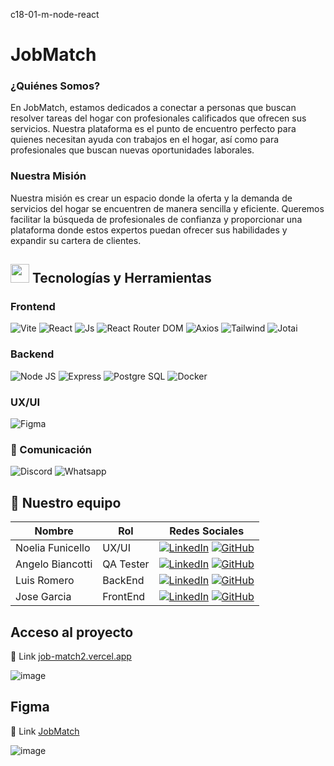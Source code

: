  c18-01-m-node-react

 # JobMatch 

### ¿Quiénes Somos?
En JobMatch, estamos dedicados a conectar a personas que buscan resolver tareas del hogar con profesionales calificados que ofrecen sus servicios. Nuestra plataforma es el punto de encuentro perfecto para quienes necesitan ayuda con trabajos en el hogar, así como para profesionales que buscan nuevas oportunidades laborales.

### Nuestra Misión
Nuestra misión es crear un espacio donde la oferta y la demanda de servicios del hogar se encuentren de manera sencilla y eficiente. Queremos facilitar la búsqueda de profesionales de confianza y proporcionar una plataforma donde estos expertos puedan ofrecer sus habilidades y expandir su cartera de clientes.

 


## <img src="https://media2.giphy.com/media/QssGEmpkyEOhBCb7e1/giphy.gif?cid=ecf05e47a0n3gi1bfqntqmob8g9aid1oyj2wr3ds3mg700bl&rid=giphy.gif" width ="30"><b> Tecnologías y Herramientas </b>

### Frontend

![Vite](https://img.shields.io/badge/vite%20-%20pr?style=for-the-badge&logo=vite&logoColor=%23ffffff&labelColor=%23F4a020&color=%23F4a020)
![React](https://img.shields.io/static/v1?style=for-the-badge&message=React&color=222222&logo=React&logoColor=61DAFB&label=)
![Js](https://img.shields.io/badge/JavaScript-black?style=for-the-badge&logo=JavaScript)
![React Router DOM](https://img.shields.io/badge/react%20router%20dom%20-%20pr?style=for-the-badge&logo=reactrouter&logoColor=%23ffffff&labelColor=%23cb3234&color=%23cb3234)
![Axios](https://img.shields.io/badge/axios%20-%20pr?style=for-the-badge&logo=axios&logoColor=%23ffffff&labelColor=%234c2882&color=%234c2882)
![Tailwind](https://img.shields.io/badge/tailwind-blue?style=for-the-badge&logo=tailwindcss)
![Jotai](https://img.shields.io/badge/Jotai-white?style=for-the-badge&link=jotai.org)

### Backend

![Node JS](https://img.shields.io/badge/Node%20JS-%20pr?style=for-the-badge&logo=nodedotjs&logoColor=%23ffffff&labelColor=%20%2344883e&color=%20%2344883e)
![Express](https://img.shields.io/badge/Express-%20pr?style=for-the-badge&logo=express&logoColor=%23ffffff&labelColor=%20%23000000&color=%20%23000000)
![Postgre SQL](https://img.shields.io/badge/postgre%20SQL%20-%20pr?style=for-the-badge&logo=postgresql&logoColor=%23ffffff&labelColor=%234169E1&color=%234169E1)
![Docker](https://img.shields.io/badge/docker-blue?style=for-the-badge&logo=docker&link=jotai.org)


### UX/UI
![Figma](https://img.shields.io/badge/figma%20-%20pr?style=for-the-badge&logo=figma&logoColor=%23ffffff&labelColor=%23F24E1E&color=%23F24E1E)

### 🚀 Comunicación
![Discord](https://img.shields.io/badge/Discord%20-%20pr?style=for-the-badge&logo=discord&logoColor=%23ffffff&labelColor=%235865F2&color=%235865F2)
![Whatsapp](https://img.shields.io/badge/Whatsapp%20-%20pr?style=for-the-badge&logo=whatsapp&logoColor=%23ffffff&labelColor=%2325D366&color=%2325D366)

## 🚀 Nuestro equipo
| Nombre | Rol | Redes Sociales |
| ------ | --- | --------------- |
| Noelia Funicello | UX/UI | [![LinkedIn](https://img.shields.io/badge/linkedin%20-%230077B5.svg?style=for-the-badge&logo=linkedin&logoColor=white)](https://www.linkedin.com/in/noelia-funicello/) [![GitHub](https://img.shields.io/badge/github-%23121011.svg?style=for-the-badge&logo=github&logoColor=white)](https://github.com/noefunicello) |
| Angelo Biancotti | QA Tester | [![LinkedIn](https://img.shields.io/badge/linkedin%20-%230077B5.svg?style=for-the-badge&logo=linkedin&logoColor=white)](https://www.linkedin.com/in/angelobiancotti) [![GitHub](https://img.shields.io/badge/github-%23121011.svg?style=for-the-badge&logo=github&logoColor=white)](https://github.com/AngeloBiancotti) |
| Luis Romero | BackEnd | [![LinkedIn](https://img.shields.io/badge/linkedin%20-%230077B5.svg?style=for-the-badge&logo=linkedin&logoColor=white)](https://www.linkedin.com/in/luisromero15/) [![GitHub](https://img.shields.io/badge/github-%23121011.svg?style=for-the-badge&logo=github&logoColor=white)](https://github.com/ROMEROLUIS15) |
| Jose Garcia | FrontEnd | [![LinkedIn](https://img.shields.io/badge/linkedin%20-%230077B5.svg?style=for-the-badge&logo=linkedin&logoColor=white)](https://www.linkedin.com/in/jose-garcia-025766241/) [![GitHub](https://img.shields.io/badge/github-%23121011.svg?style=for-the-badge&logo=github&logoColor=white)](https://github.com/Valderrama20) |



## Acceso al proyecto

🔗 Link [job-match2.vercel.app](https://job-match2.vercel.app/)

![image](https://github.com/Valderrama20/JobMatch2/assets/88403105/4a9f1714-dd87-4308-8eb7-5f757c705173)

## Figma

🔗 Link [JobMatch](https://www.figma.com/design/MBaDaaETklE94eIvyaXAah/jobmatch?node-id=31-2&t=wV0QLGV70v4k9Ale-0)

![image](https://github.com/Valderrama20/JobMatch2/assets/88403105/4fa228a2-5ac5-4e7b-92f5-d5e7a2a2e0cd)




